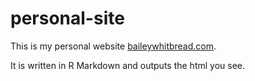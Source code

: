 # personal-site

This is my personal website [baileywhitbread.com](https://baileywhitbread.com).

It is written in R Markdown and outputs the html you see.

